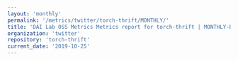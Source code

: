 ```yaml
---
layout: 'monthly'
permalink: '/metrics/twitter/torch-thrift/MONTHLY/'
title: 'DAI Lab OSS Metrics Metrics report for torch-thrift | MONTHLY-REPORT-2019-10-25'
organization: 'twitter'
repository: 'torch-thrift'
current_date: '2019-10-25'
---
```

